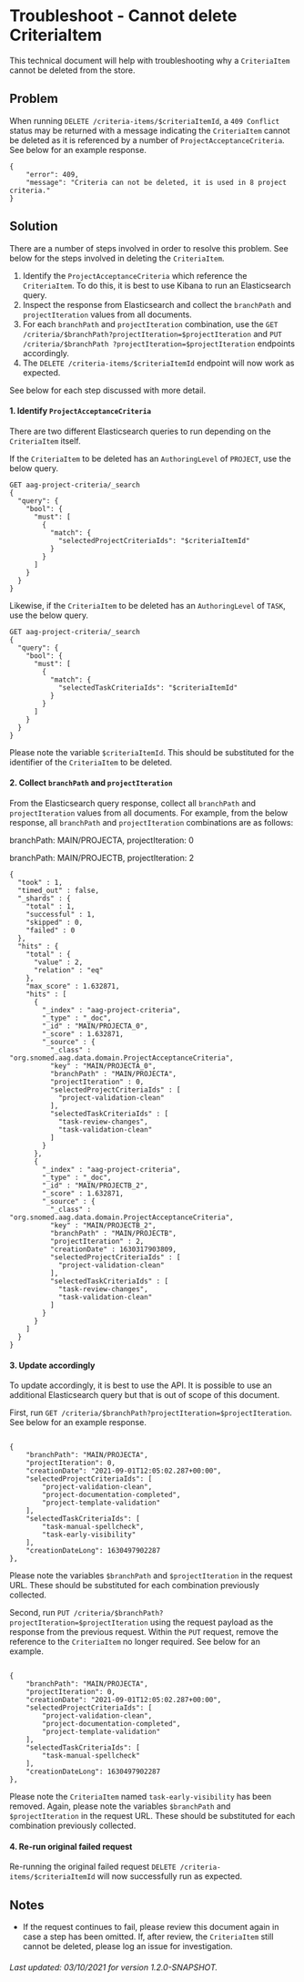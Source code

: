 # Troubleshoot - Cannot delete CriteriaItem
This technical document will help with troubleshooting why a `CriteriaItem` cannot be deleted from the store.

## Problem
When running `DELETE /criteria-items/$criteriaItemId`, a `409 Conflict` status may be returned with a message indicating the `CriteriaItem` cannot be deleted as it is referenced by
 a number of `ProjectAcceptanceCriteria`. See below for an example response.
 
 ```
 {
     "error": 409,
     "message": "Criteria can not be deleted, it is used in 8 project criteria."
 }
 ```

## Solution
There are a number of steps involved in order to resolve this problem. See below for the steps involved in deleting the `CriteriaItem`.
1) Identify the `ProjectAcceptanceCriteria` which reference the `CriteriaItem`. To do this, it is best to use Kibana to run an Elasticsearch query.
2) Inspect the response from Elasticsearch and collect the `branchPath` and `projectIteration` values from all documents.
3) For each `branchPath` and `projectIteration` combination, use the `GET /criteria/$branchPath?projectIteration=$projectIteration` and `PUT /criteria/$branchPath
?projectIteration=$projectIteration` endpoints accordingly.
4) The `DELETE /criteria-items/$criteriaItemId` endpoint will now work as expected.

See below for each step discussed with more detail.

#### 1. Identify `ProjectAcceptanceCriteria` 
There are two different Elasticsearch queries to run depending on the `CriteriaItem` itself.

If the `CriteriaItem` to be deleted has an `AuthoringLevel` of `PROJECT`, use the below query.

```
GET aag-project-criteria/_search
{
  "query": {
    "bool": {
      "must": [
        {
          "match": {
            "selectedProjectCriteriaIds": "$criteriaItemId"
          }
        }
      ]
    }
  }
}
```

Likewise, if the `CriteriaItem` to be deleted has an `AuthoringLevel` of `TASK`, use the below query.

```
GET aag-project-criteria/_search
{
  "query": {
    "bool": {
      "must": [
        {
          "match": {
            "selectedTaskCriteriaIds": "$criteriaItemId"
          }
        }
      ]
    }
  }
}
```

Please note the variable `$criteriaItemId`. This should be substituted for the identifier of the `CriteriaItem` to be deleted.

#### 2. Collect `branchPath` and `projectIteration`
From the Elasticsearch query response, collect all `branchPath` and `projectIteration` values from all documents. For example, from the below response, all `branchPath` and
 `projectIteration` combinations are as follows:
  
  branchPath: MAIN/PROJECTA, projectIteration: 0
  
  branchPath: MAIN/PROJECTB, projectIteration: 2 
  
```
{
  "took" : 1,
  "timed_out" : false,
  "_shards" : {
    "total" : 1,
    "successful" : 1,
    "skipped" : 0,
    "failed" : 0
  },
  "hits" : {
    "total" : {
      "value" : 2,
      "relation" : "eq"
    },
    "max_score" : 1.632871,
    "hits" : [
      {
        "_index" : "aag-project-criteria",
        "_type" : "_doc",
        "_id" : "MAIN/PROJECTA_0",
        "_score" : 1.632871,
        "_source" : {
          "_class" : "org.snomed.aag.data.domain.ProjectAcceptanceCriteria",
          "key" : "MAIN/PROJECTA_0",
          "branchPath" : "MAIN/PROJECTA",
          "projectIteration" : 0,
          "selectedProjectCriteriaIds" : [
            "project-validation-clean"
          ],
          "selectedTaskCriteriaIds" : [
            "task-review-changes",
            "task-validation-clean"
          ]
        }
      },
      {
        "_index" : "aag-project-criteria",
        "_type" : "_doc",
        "_id" : "MAIN/PROJECTB_2",
        "_score" : 1.632871,
        "_source" : {
          "_class" : "org.snomed.aag.data.domain.ProjectAcceptanceCriteria",
          "key" : "MAIN/PROJECTB_2",
          "branchPath" : "MAIN/PROJECTB",
          "projectIteration" : 2,
          "creationDate" : 1630317903809,
          "selectedProjectCriteriaIds" : [
            "project-validation-clean"
          ],
          "selectedTaskCriteriaIds" : [
            "task-review-changes",
            "task-validation-clean"
          ]
        }
      }
    ]
  }
}

```

#### 3. Update accordingly
To update accordingly, it is best to use the API. It is possible to use an additional Elasticsearch query but that is out of scope of this document.

First, run `GET /criteria/$branchPath?projectIteration=$projectIteration`. See below for an example response.

```

{
    "branchPath": "MAIN/PROJECTA",
    "projectIteration": 0,
    "creationDate": "2021-09-01T12:05:02.287+00:00",
    "selectedProjectCriteriaIds": [
        "project-validation-clean",
        "project-documentation-completed",
        "project-template-validation"
    ],
    "selectedTaskCriteriaIds": [
        "task-manual-spellcheck",
        "task-early-visibility"
    ],
    "creationDateLong": 1630497902287
},

```

Please note the variables `$branchPath` and `$projectIteration` in the request URL. These should be substituted for each combination previously collected. 

Second, run `PUT /criteria/$branchPath?projectIteration=$projectIteration` using the request payload as the response from the previous request. Within the `PUT` request, remove
 the reference to the `CriteriaItem` no longer required. See below for an example. 

```

{
    "branchPath": "MAIN/PROJECTA",
    "projectIteration": 0,
    "creationDate": "2021-09-01T12:05:02.287+00:00",
    "selectedProjectCriteriaIds": [
        "project-validation-clean",
        "project-documentation-completed",
        "project-template-validation"
    ],
    "selectedTaskCriteriaIds": [
        "task-manual-spellcheck"
    ],
    "creationDateLong": 1630497902287
},

```
 
Please note the `CriteriaItem` named `task-early-visibility` has been removed. Again, please note the variables `$branchPath` and `$projectIteration` in the request URL. These
 should be substituted for each combination previously collected.
 
#### 4. Re-run original failed request
Re-running the original failed request `DELETE /criteria-items/$criteriaItemId` will now successfully run as expected.

## Notes 
- If the request continues to fail, please review this document again in case a step has been omitted. If, after review, the `CriteriaItem` still cannot be deleted, please log an
 issue for investigation.

###### Last updated: 03/10/2021 for version 1.2.0-SNAPSHOT. 